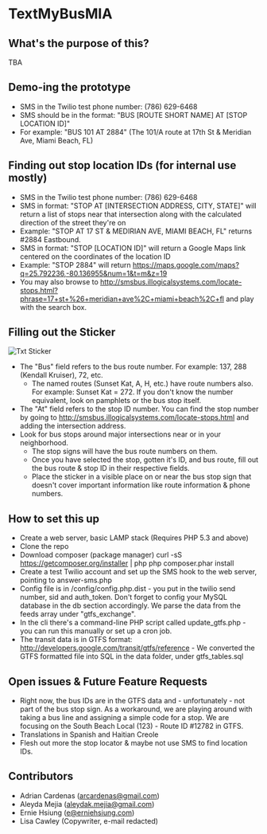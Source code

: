 # TextMyBusMIA

## What's the purpose of this?
TBA

## Demo-ing the prototype 
- SMS in the Twilio test phone number: (786) 629-6468
- SMS should be in the format: "BUS [ROUTE SHORT NAME] AT [STOP LOCATION ID]"
- For example: "BUS 101 AT 2884" (The 101/A route at 17th St & Meridian Ave, Miami Beach, FL)

## Finding out stop location IDs (for internal use mostly)
- SMS in the Twilio test phone number: (786) 629-6468
- SMS in format: "STOP AT [INTERSECTION ADDRESS, CITY, STATE]" will return a list of stops near that intersection along with the calculated direction of the street they're on
- Example: "STOP AT 17 ST & MEDIRIAN AVE, MIAMI BEACH, FL" returns #2884 Eastbound.
- SMS in format: "STOP [LOCATION ID]" will return a Google Maps link centered on the coordinates of the location ID
- Example: "STOP 2884" will return https://maps.google.com/maps?q=25.792236,-80.136955&num=1&t=m&z=19
- You may also browse to http://smsbus.illogicalsystems.com/locate-stops.html?phrase=17+st+%26+meridian+ave%2C+miami+beach%2C+fl and play with the search box.

## Filling out the Sticker
![Txt Sticker](http://farm3.staticflickr.com/2860/10681801524_9221751bd4_m.jpg)
- The "Bus" field refers to the bus route number. For example: 137, 288 (Kendall Kruiser), 72, etc.
  - The named routes (Sunset Kat, A, H, etc.) have route numbers also. For example: Sunset Kat = 272. If you don't know the number equivalent, look on pamphlets or the bus stop itself.
- The "At" field refers to the stop ID number. You can find the stop number by going to http://smsbus.illogicalsystems.com/locate-stops.html and adding the intersection address.
- Look for bus stops around major intersections near or in your neighborhood. 
  - The stop signs will have the bus route numbers on them. 
  - Once you have selected the stop, gotten it's ID, and bus route, fill out the bus route & stop ID in their respective fields.
  - Place the sticker in a visible place on or near the bus stop sign that doesn't cover important information like route information & phone numbers.

## How to set this up
- Create a web server, basic LAMP stack (Requires PHP 5.3 and above)
- Clone the repo 
- Download composer (package manager) 
curl -sS https://getcomposer.org/installer | php
php composer.phar install 
- Create a test Twilio account and set up the SMS hook to the web server, pointing to answer-sms.php
- Config file is in /config/config.php.dist - you put in the twilio send number, sid and auth_token. Don't forget to config your MySQL database in the db section accordingly. We parse the data from the feeds array under "gtfs_exchange".
- In the cli there's a command-line PHP script called update_gtfs.php - you can run this manually or set up a cron job.
- The transit data is in GTFS format: http://developers.google.com/transit/gtfs/reference - We converted the GTFS formatted file into SQL in the data folder, under gtfs_tables.sql

## Open issues & Future Feature Requests
- Right now, the bus IDs are in the GTFS data and - unfortunately - not part of the bus stop sign. As a workaround, we are playing around with taking a bus line and assigning a simple code for a stop. We are focusing on the South Beach Local (123) - Route ID #12782 in GTFS.
- Translations in Spanish and Haitian Creole
- Flesh out more the stop locator & maybe not use SMS to find location IDs.

## Contributors
- Adrian Cardenas (arcardenas@gmail.com)
- Aleyda Mejia (aleydak.mejia@gmail.com)
- Ernie Hsiung (e@erniehsiung.com)
- Lisa Cawley (Copywriter, e-mail redacted)
